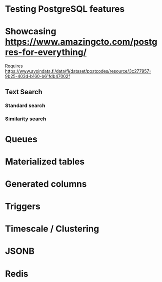 # Testing PostgreSQL features

# Showcasing https://www.amazingcto.com/postgres-for-everything/

Requires https://www.avoindata.fi/data/fi/dataset/postcodes/resource/3c277957-9b25-403d-b160-b61fdb47002f

## Text Search

### Standard search
### Similarity search

# Queues
# Materialized tables
# Generated columns
# Triggers
# Timescale / Clustering
# JSONB
# Redis
